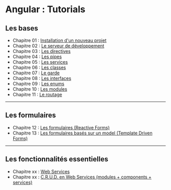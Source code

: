 # Angular : Tutorials

## Les bases

- Chapitre 01 : [Installation d'un nouveau projet](https://github.com/OSW3-Campus/Angular-tutorials/tree/chapter-01)
- Chapitre 02 : [Le serveur de développement](https://github.com/OSW3-Campus/Angular-tutorials/tree/chapter-02)
- Chapitre 03 : [Les directives](https://github.com/OSW3-Campus/Angular-tutorials/tree/chapter-03)
- Chapitre 04 : [Les pipes](https://github.com/OSW3-Campus/Angular-tutorials/tree/chapter-04)
- Chapitre 05 : [Les services](https://github.com/OSW3-Campus/Angular-tutorials/tree/chapter-05)
- Chapitre 06 : [Les classes](https://github.com/OSW3-Campus/Angular-tutorials/tree/chapter-06)
- Chapitre 07 : [Le garde](https://github.com/OSW3-Campus/Angular-tutorials/tree/chapter-07)
- Chapitre 08 : [Les interfaces](https://github.com/OSW3-Campus/Angular-tutorials/tree/chapter-08)
- Chapitre 09 : [Les enums](https://github.com/OSW3-Campus/Angular-tutorials/tree/chapter-09)
- Chapitre 10 : [Les modules](https://github.com/OSW3-Campus/Angular-tutorials/tree/chapter-10)
- Chapitre 11 : [Le routage](https://github.com/OSW3-Campus/Angular-tutorials/tree/chapter-11)


---

## Les formulaires

- Chapitre 12 : [Les formulaires (Reactive Forms)](https://github.com/OSW3-Campus/Angular-tutorials/tree/reactive-form)
- Chapitre 13 : [Les formulaires basés sur un model (Template Driven Forms)](https://github.com/OSW3-Campus/Angular-tutorials/tree/template-driven-form)


---

## Les fonctionnalités essentielles

- Chapitre xx : [Web Services](https://github.com/OSW3-Campus/Angular-tutorials/tree/web-services)
- Chapitre xx : [C.R.U.D. en Web Services (modules + components + services)](https://github.com/OSW3-Campus/Angular-tutorials/tree/crud-web-services)
